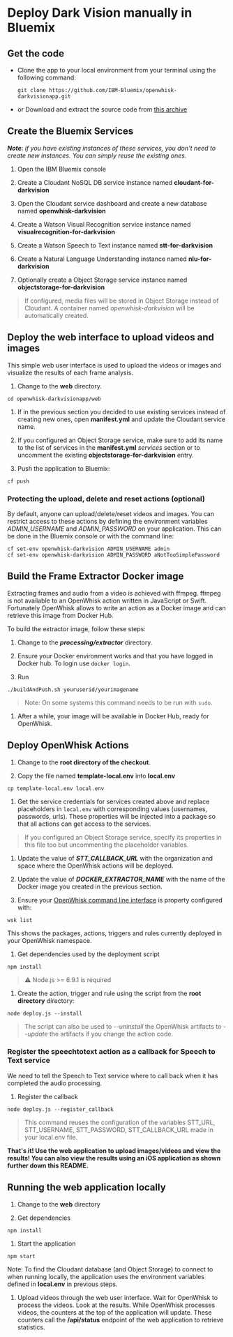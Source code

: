 # Deploy Dark Vision manually in Bluemix

## Get the code

* Clone the app to your local environment from your terminal using the following command:

  ```
  git clone https://github.com/IBM-Bluemix/openwhisk-darkvisionapp.git
  ```

* or Download and extract the source code from [this archive](https://github.com/IBM-Bluemix/openwhisk-darkvisionapp/archive/master.zip)

## Create the Bluemix Services

***Note***: *if you have existing instances of these services, you don't need to create new instances.
You can simply reuse the existing ones.*

1. Open the IBM Bluemix console

1. Create a Cloudant NoSQL DB service instance named **cloudant-for-darkvision**

1. Open the Cloudant service dashboard and create a new database named **openwhisk-darkvision**

1. Create a Watson Visual Recognition service instance named **visualrecognition-for-darkvision**

1. Create a Watson Speech to Text instance named **stt-for-darkvision**

1. Create a Natural Language Understanding instance named **nlu-for-darkvision**

1. Optionally create a Object Storage service instance named **objectstorage-for-darkvision**

  > If configured, media files will be stored in Object Storage instead of Cloudant. A container named *openwhisk-darkvision* will be automatically created.

## Deploy the web interface to upload videos and images

This simple web user interface is used to upload the videos or images and
visualize the results of each frame analysis.

1. Change to the **web** directory.

  ```
  cd openwhisk-darkvisionapp/web
  ```

1. If in the previous section you decided to use existing services instead of creating new ones, open **manifest.yml** and update the Cloudant service name.

1. If you configured an Object Storage service, make sure to add its name to the list of services in the **manifest.yml** *services* section or to uncomment the existing **objectstorage-for-darkvision** entry.

1. Push the application to Bluemix:

  ```
  cf push
  ```

### Protecting the upload, delete and reset actions (optional)

By default, anyone can upload/delete/reset videos and images. You can restrict access to these actions by defining the environment variables *ADMIN_USERNAME* and *ADMIN_PASSWORD* on your application. This can be done in the Bluemix console or with the command line:

  ```
  cf set-env openwhisk-darkvision ADMIN_USERNAME admin
  cf set-env openwhisk-darkvision ADMIN_PASSWORD aNotTooSimplePassword
  ```

## Build the Frame Extractor Docker image

Extracting frames and audio from a video is achieved with ffmpeg. ffmpeg is not available to an OpenWhisk action written in JavaScript or Swift. Fortunately OpenWhisk allows to write an action as a Docker image and can retrieve this image from Docker Hub.

To build the extractor image, follow these steps:

1. Change to the ***processing/extractor*** directory.

1. Ensure your Docker environment works and that you have logged in Docker hub. To login use `docker login`.

1. Run

  ```
  ./buildAndPush.sh youruserid/yourimagename
  ```
  > Note: On some systems this command needs to be run with `sudo`.

1. After a while, your image will be available in Docker Hub, ready for OpenWhisk.

## Deploy OpenWhisk Actions

1. Change to the **root directory of the checkout**.

1. Copy the file named **template-local.env** into **local.env**

  ```
  cp template-local.env local.env
  ```

1. Get the service credentials for services created above and replace placeholders in `local.env`
with corresponding values (usernames, passwords, urls). These properties will be injected into
a package so that all actions can get access to the services.

  > If you configured an Object Storage service, specify its properties in this file too but uncommenting the placeholder variables.

1. Update the value of ***STT_CALLBACK_URL*** with the organization and space where the OpenWhisk actions will be deployed.

1. Update the value of ***DOCKER_EXTRACTOR_NAME*** with the name of the Docker
image you created in the previous section.

1. Ensure your [OpenWhisk command line interface](https://new-console.ng.bluemix.net/openwhisk/cli) is property configured with:

  ```
  wsk list
  ```

  This shows the packages, actions, triggers and rules currently deployed in your OpenWhisk namespace.

1. Get dependencies used by the deployment script

  ```
  npm install
  ```

  > :warning: Node.js >= 6.9.1 is required

1. Create the action, trigger and rule using the script from the **root directory** directory:

  ```
  node deploy.js --install
  ```

  > The script can also be used to *--uninstall* the OpenWhisk artifacts to
  *--update* the artifacts if you change the action code.

### Register the speechtotext action as a callback for Speech to Text service

We need to tell the Speech to Text service where to call back when it has completed the audio processing.

1. Register the callback

  ```
  node deploy.js --register_callback
  ```

  > This command reuses the configuration of the variables STT_URL, STT_USERNAME, STT_PASSWORD, STT_CALLBACK_URL made in your local.env file.

**That's it! Use the web application to upload images/videos and view the results! You can also view the results using an iOS application as shown further down this README.**

## Running the web application locally

1. Change to the **web** directory

1. Get dependencies

  ```
  npm install
  ```

1. Start the application

  ```
  npm start
  ```

  Note: To find the Cloudant database (and Object Storage) to connect to when running locally,
  the application uses the environment variables defined in **local.env** in previous steps.

1. Upload videos through the web user interface. Wait for OpenWhisk to process the videos.
Look at the results. While OpenWhisk processes videos, the counters at the top of the
application will update. These counters call the **/api/status** endpoint of the web
application to retrieve statistics.
